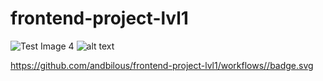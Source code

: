 # frontend-project-lvl1
![Test Image 4](https://www.fujifilm.com/products/digital_cameras/x/fujifilm_x_t1/sample_images/img/index/ff_x_t1_001.JPG)
![alt text](http://url/to/img.png)


https://github.com/andbilous/frontend-project-lvl1/workflows//badge.svg